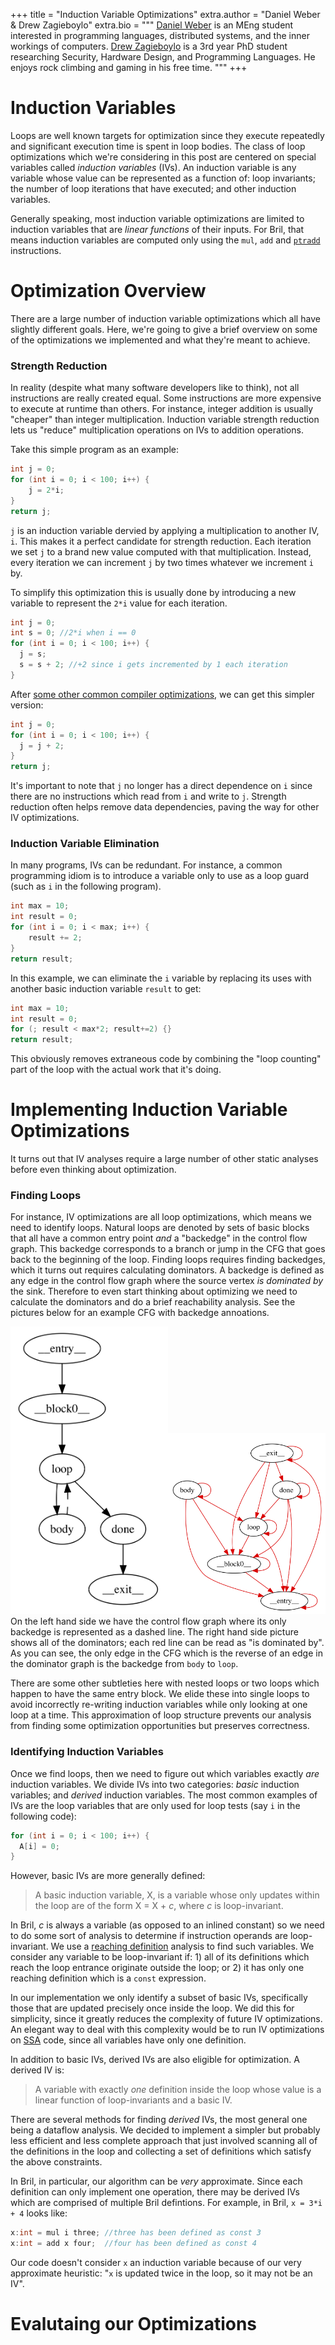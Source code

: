 +++
title = "Induction Variable Optimizations"
extra.author = "Daniel Weber & Drew Zagieboylo"
extra.bio = """
  [Daniel Weber](https://github.com/Dan12) is an MEng student interested in programming languages, distributed systems, and the inner workings of computers.
  [Drew Zagieboylo](https://www.cs.cornell.edu/~dzag/) is a 3rd year PhD student researching Security, Hardware Design, and Programming Languages. He enjoys rock climbing and gaming in his free time.
"""
+++

# Induction Variables

Loops are well known targets for optimization since they execute repeatedly
and significant execution time is spent in loop bodies.
The class of loop optimizations which we're considering in this post
are centered on special variables called _induction variables_ (IVs).
An induction variable is any variable whose value can be represented as a function of:
loop invariants; the number of loop iterations that have executed; and other induction variables.

Generally speaking, most induction variable optimizations are limited to
induction variables that are *linear functions* of their inputs.
For Bril, that means induction variables are computed only using
the `mul`, `add` and [`ptradd`](../manually-managed-memory) instructions.

# Optimization Overview

There are a large number of induction variable optimizations
which all have slightly different goals. Here, we're going
to give a brief overview on some of the optimizations we
implemented and what they're meant to achieve.

### Strength Reduction

In reality (despite what many software developers like to think),
not all instructions are really created equal. Some instructions
are more expensive to execute at runtime than others. For instance,
integer addition is usually "cheaper" than integer multiplication.
Induction variable strength reduction lets us "reduce" multiplication
operations on IVs to addition operations.

Take this simple program as an example:
```C
int j = 0;
for (int i = 0; i < 100; i++) {
    j = 2*i;
}
return j;
```

`j` is an induction variable dervied by applying a multiplication
to another IV, `i`. This makes it a perfect candidate for strength
reduction. Each iteration we set `j` to a brand new value
computed with that multiplication. Instead, every iteration we can increment `j`
by two times whatever we increment `i` by.

To simplify this optimization this is usually done by introducing a new variable
to represent the `2*i` value for each iteration.
```C
int j = 0;
int s = 0; //2*i when i == 0
for (int i = 0; i < 100; i++) {
  j = s;
  s = s + 2; //+2 since i gets incremented by 1 each iteration
}
```
After [some other common compiler optimizations](https://en.wikipedia.org/wiki/Copy_propagation),
we can get this simpler version:
```C
int j = 0;
for (int i = 0; i < 100; i++) {
  j = j + 2;
}
return j;
```

It's important to note that `j` no longer has a direct dependence on `i`
since there are no instructions which read from `i` and write to `j`.
Strength reduction often helps remove data dependencies, paving
the way for other IV optimizations.

### Induction Variable Elimination

In many programs, IVs can be redundant.
For instance, a common programming idiom is to introduce
a variable only to use as a loop guard (such as `i` in the following program).
```C
int max = 10;
int result = 0;
for (int i = 0; i < max; i++) {
    result += 2;
}
return result;
```
In this example, we can eliminate the `i` variable
by replacing its uses with another basic induction variable `result` to get:
```C
int max = 10;
int result = 0;
for (; result < max*2; result+=2) {}
return result;
```
This obviously removes extraneous code by combining the "loop counting"
part of the loop with the actual work that it's doing.

# Implementing Induction Variable Optimizations

It turns out that IV analyses require a large number 
of other static analyses before even thinking about optimization.

### Finding Loops

For instance, IV optimizations are all loop optimizations, which
means we need to identify loops. Natural loops are denoted by sets
of basic blocks that all have a common entry point *and* a "backedge"
in the control flow graph. This backedge corresponds to a branch or
jump in the CFG that goes back to the beginning of the loop.
Finding loops requires finding backedges, which it turns out
requires calculating dominators. A backedge is defined as
any edge in the control flow graph where the source vertex
_is dominated by_ the sink. Therefore to even start thinking about
optimizing we need to calculate the dominators and do a brief
reachability analysis. See the pictures below for an example CFG
with backedge annoations.

<img src="cfg.png" style="width:50%"/><img src="dom.png" style="width:50%"/>
On the left hand side we have the control flow graph where its only backedge
is represented as a dashed line. The right hand side picture shows all of the
dominators; each red line can be read as "is dominated by". As you can see,
the only edge in the CFG which is the reverse of an edge in the dominator graph
is the backedge from `body` to `loop`.

There are some other subtleties here with nested loops or two loops which happen
to have the same entry block. We elide these into single loops to avoid
incorrectly re-writing induction variables while only looking at one loop at a time.
This approximation of loop structure prevents our analysis from finding some
optimization opportunities but preserves correctness.

### Identifying Induction Variables

Once we find loops, then we need to figure out which variables exactly *are*
induction variables. We divide IVs into two categories: _basic_ induction variables;
and _derived_ induction variables. The most common examples of IVs are the
loop variables that are only used for loop tests (say `i` in the following code):
```C
for (int i = 0; i < 100; i++) {
  A[i] = 0;
}
```
However, basic IVs are more generally defined:
> A basic induction variable, X, is a variable whose only
>  updates within the loop are of the form X = X + _c_, where
>  _c_ is loop-invariant.

In Bril, _c_ is always a variable (as opposed to an inlined constant) so we need to do some sort
of analysis to determine if instruction operands are loop-invariant.
We use a [reaching definition](https://en.wikipedia.org/wiki/Reaching_definition)
analysis to find such variables. We consider any variable to be loop-invariant
if: 1) all of its definitions which reach the loop entrance originate outside
the loop; or 2) it has only one reaching definition which is a `const` expression.

In our implementation we only identify a subset of basic IVs, specifically those
that are updated precisely once inside the loop. We did this for simplicity,
since it greatly reduces the complexity of future IV optimizations.
An elegant way to deal with this complexity would be to run IV optimizations on
[SSA](https://en.wikipedia.org/wiki/Static_single_assignment_form) code,
since all variables have only one definition.

In addition to basic IVs, derived IVs are also eligible for optimization.
A derived IV is:
> A variable with exactly _one_ definition inside the loop whose value is
> a linear function of loop-invariants and a basic IV.

There are several methods for finding _derived_ IVs, the most
general one being a dataflow analysis. We decided to implement a simpler
but probably less efficient and less complete
approach that just involved scanning all of the
definitions in the loop and collecting a set of definitions which satisfy
the above constraints.

In Bril, in particular, our algorithm can be 
_very_ approximate. Since each definition can only implement
one operation, there may be derived IVs which are comprised of multiple
Bril defintions. For example, in Bril, `x = 3*i + 4` looks like:
```C
x:int = mul i three; //three has been defined as const 3
x:int = add x four;  //four has been defined as const 4
```
Our code doesn't consider `x` an induction variable because
of our very approximate heuristic: "`x` is updated twice in the
loop, so it may not be an IV".

# Evalutaing our Optimizations